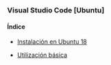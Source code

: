 ### Visual Studio Code [Ubuntu]

#### Índice

* [Instalación en Ubuntu 18](#insta)

* [Utilización básica](#utili)
